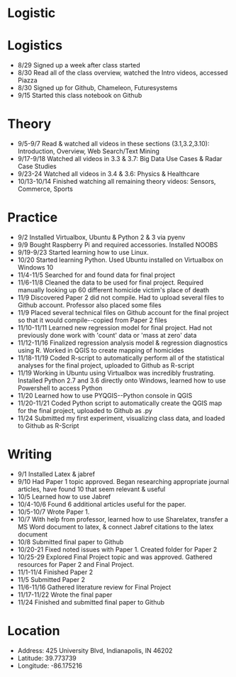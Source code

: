 # Logistic

# Logistics

* 8/29 Signed up a week after class started
* 8/30 Read all of the class overview, watched the Intro videos, accessed Piazza
* 8/30 Signed up for Github, Chameleon, Futuresystems
* 9/15 Started this class notebook on Github

# Theory

* 9/5-9/7 Read & watched all videos in these sections (3.1,3.2,3.10): Introduction, Overview, Web Search/Text Mining
* 9/17-9/18 Watched all videos in 3.3 & 3.7: Big Data Use Cases & Radar Case Studies
* 9/23-24 Watched all videos in 3.4 & 3.6: Physics & Healthcare
* 10/13-10/14 Finished watching all remaining theory videos: Sensors, Commerce, Sports

# Practice

* 9/2 Installed Virtualbox, Ubuntu & Python 2 & 3 via pyenv
* 9/9 Bought Raspberry Pi and required accessories.  Installed NOOBS
* 9/19-9/23 Started learning how to use Linux.  
* 10/20 Started learning Python.  Used Ubuntu installed on Virtualbox on Windows 10
* 11/4-11/5 Searched for and found data for final project
* 11/6-11/8 Cleaned the data to be used for final project.  Required manually looking up 60 different homicide victim's place of death
* 11/9 Discovered Paper 2 did not compile.  Had to upload several files to Github account.  Professor also placed some files
* 11/9 Placed several technical files on Github account for the final project so that it would compile--copied from Paper 2 files
* 11/10-11/11 Learned new regression model for final project.  Had not previously done work with 'count' data or 'mass at zero' data
* 11/12-11/16 Finalized regression analysis model & regression diagnostics using R.  Worked in QGIS to create mapping of homicides
* 11/18-11/19 Coded R-script to automatically perform all of the statistical analyses for the final project, uploaded to Github as R-script
* 11/19 Working in Ubuntu using Virtualbox was incredibly frustrating.  Installed Python 2.7 and 3.6 directly onto Windows, learned how to use Powershell to access Python
* 11/20 Learned how to use PYQGIS--Python console in QGIS
* 11/20-11/21 Coded Python script to automatically create the QGIS map for the final project, uploaded to Github as .py
* 11/24 Submitted my first experiment, visualizing class data, and loaded to Github as R-Script

# Writing

* 9/1 Installed Latex & jabref
* 9/10 Had Paper 1 topic approved.  Began researching appropriate journal articles, have found 10 that seem relevant & useful
* 10/5 Learned how to use Jabref
* 10/4-10/6 Found 6 additional articles useful for the paper.
* 10/5-10/7 Wrote Paper 1.  
* 10/7 With help from professor, learned how to use Sharelatex, transfer a MS Word document to latex, & connect Jabref citations to the latex document
* 10/8 Submitted final paper to Github
* 10/20-21  Fixed noted issues with Paper 1.  Created folder for Paper 2
* 10/25-29  Explored Final Project topic and was approved.  Gathered resources for Paper 2 and Final Project.  
* 11/1-11/4 Finished Paper 2
* 11/5 Submitted Paper 2
* 11/6-11/16 Gathered literature review for Final Project  
* 11/17-11/22 Wrote the final paper
* 11/24 Finished and submitted final paper to Github

# Location
* Address: 425 University Blvd, Indianapolis, IN 46202
* Latitude: 39.773739
* Longitude: -86.175216
